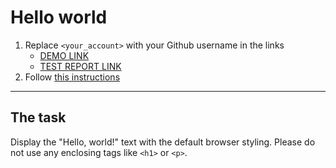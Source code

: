 # Hello world
1. Replace `<your_account>` with your Github username in the links
    - [DEMO LINK](https://yuriiholiuk.github.io/layout_hello-world/) <br>
    - [TEST REPORT LINK](https://yuriiholiuk.github.io/layout_hello-world/report/html_report/)
2. Follow [this instructions](https://mate-academy.github.io/layout_task-guideline/)
___

## The task
Display the "Hello, world!" text with the default browser styling. Please do not
use any enclosing tags like `<h1>` or `<p>`.
